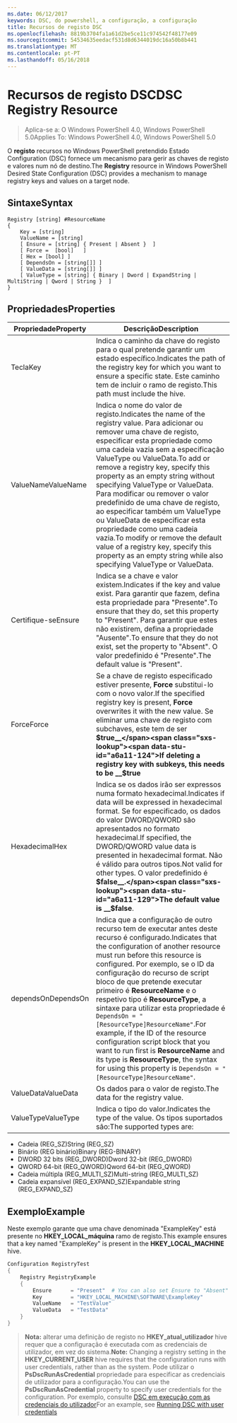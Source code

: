 ```yaml
---
ms.date: 06/12/2017
keywords: DSC, do powershell, a configuração, a configuração
title: Recursos de registo DSC
ms.openlocfilehash: 8819b3704fa1a61d2be5ce11c974542f48177e09
ms.sourcegitcommit: 54534635eedacf531d8d6344019dc16a50b8b441
ms.translationtype: MT
ms.contentlocale: pt-PT
ms.lasthandoff: 05/16/2018
---
```

# <a name="dsc-registry-resource"></a><span data-ttu-id="a6a11-103">Recursos de registo DSC</span><span class="sxs-lookup"><span data-stu-id="a6a11-103">DSC Registry Resource</span></span>

> <span data-ttu-id="a6a11-104">Aplica-se a: O Windows PowerShell 4.0, Windows PowerShell 5.0</span><span class="sxs-lookup"><span data-stu-id="a6a11-104">Applies To: Windows PowerShell 4.0, Windows PowerShell 5.0</span></span>

<span data-ttu-id="a6a11-105">O **registo** recursos no Windows PowerShell pretendido Estado Configuration (DSC) fornece um mecanismo para gerir as chaves de registo e valores num nó de destino.</span><span class="sxs-lookup"><span data-stu-id="a6a11-105">The **Registry** resource in Windows PowerShell Desired State Configuration (DSC) provides a mechanism to manage registry keys and values on a target node.</span></span>

## <a name="syntax"></a><span data-ttu-id="a6a11-106">Sintaxe</span><span class="sxs-lookup"><span data-stu-id="a6a11-106">Syntax</span></span>

```
Registry [string] #ResourceName
{
    Key = [string]
    ValueName = [string]
    [ Ensure = [string] { Present | Absent }  ]
    [ Force =  [bool]   ]
    [ Hex = [bool] ]
    [ DependsOn = [string[]] ]
    [ ValueData = [string[]] ]
    [ ValueType = [string] { Binary | Dword | ExpandString | MultiString | Qword | String }  ]
}
```

## <a name="properties"></a><span data-ttu-id="a6a11-107">Propriedades</span><span class="sxs-lookup"><span data-stu-id="a6a11-107">Properties</span></span>
|  <span data-ttu-id="a6a11-108">Propriedade</span><span class="sxs-lookup"><span data-stu-id="a6a11-108">Property</span></span>  |  <span data-ttu-id="a6a11-109">Descrição</span><span class="sxs-lookup"><span data-stu-id="a6a11-109">Description</span></span>   |
|---|---|
| <span data-ttu-id="a6a11-110">Tecla</span><span class="sxs-lookup"><span data-stu-id="a6a11-110">Key</span></span>| <span data-ttu-id="a6a11-111">Indica o caminho da chave do registo para o qual pretende garantir um estado específico.</span><span class="sxs-lookup"><span data-stu-id="a6a11-111">Indicates the path of the registry key for which you want to ensure a specific state.</span></span> <span data-ttu-id="a6a11-112">Este caminho tem de incluir o ramo de registo.</span><span class="sxs-lookup"><span data-stu-id="a6a11-112">This path must include the hive.</span></span>|
| <span data-ttu-id="a6a11-113">ValueName</span><span class="sxs-lookup"><span data-stu-id="a6a11-113">ValueName</span></span>| <span data-ttu-id="a6a11-114">Indica o nome do valor de registo.</span><span class="sxs-lookup"><span data-stu-id="a6a11-114">Indicates the name of the registry value.</span></span> <span data-ttu-id="a6a11-115">Para adicionar ou remover uma chave de registo, especificar esta propriedade como uma cadeia vazia sem a especificação ValueType ou ValueData.</span><span class="sxs-lookup"><span data-stu-id="a6a11-115">To add or remove a registry key, specify this property as an empty string without specifying ValueType or ValueData.</span></span> <span data-ttu-id="a6a11-116">Para modificar ou remover o valor predefinido de uma chave de registo, ao especificar também um ValueType ou ValueData de especificar esta propriedade como uma cadeia vazia.</span><span class="sxs-lookup"><span data-stu-id="a6a11-116">To modify or remove the default value of a registry key, specify this property as an empty string while also specifying ValueType or ValueData.</span></span>|
| <span data-ttu-id="a6a11-117">Certifique-se</span><span class="sxs-lookup"><span data-stu-id="a6a11-117">Ensure</span></span>| <span data-ttu-id="a6a11-118">Indica se a chave e valor existem.</span><span class="sxs-lookup"><span data-stu-id="a6a11-118">Indicates if the key and value exist.</span></span> <span data-ttu-id="a6a11-119">Para garantir que fazem, defina esta propriedade para "Presente".</span><span class="sxs-lookup"><span data-stu-id="a6a11-119">To ensure that they do, set this property to "Present".</span></span> <span data-ttu-id="a6a11-120">Para garantir que estes não existirem, defina a propriedade "Ausente".</span><span class="sxs-lookup"><span data-stu-id="a6a11-120">To ensure that they do not exist, set the property to "Absent".</span></span> <span data-ttu-id="a6a11-121">O valor predefinido é "Presente".</span><span class="sxs-lookup"><span data-stu-id="a6a11-121">The default value is "Present".</span></span>|
| <span data-ttu-id="a6a11-122">Force</span><span class="sxs-lookup"><span data-stu-id="a6a11-122">Force</span></span>| <span data-ttu-id="a6a11-123">Se a chave de registo especificado estiver presente, __Force__ substitui-lo com o novo valor.</span><span class="sxs-lookup"><span data-stu-id="a6a11-123">If the specified registry key is present, __Force__ overwrites it with the new value.</span></span> <span data-ttu-id="a6a11-124">Se eliminar uma chave de registo com subchaves, este tem de ser __$true__</span><span class="sxs-lookup"><span data-stu-id="a6a11-124">If deleting a registry key with subkeys, this needs to be __$true__</span></span>|
| <span data-ttu-id="a6a11-125">Hexadecimal</span><span class="sxs-lookup"><span data-stu-id="a6a11-125">Hex</span></span>| <span data-ttu-id="a6a11-126">Indica se os dados irão ser expressos numa formato hexadecimal.</span><span class="sxs-lookup"><span data-stu-id="a6a11-126">Indicates if data will be expressed in hexadecimal format.</span></span> <span data-ttu-id="a6a11-127">Se for especificado, os dados do valor DWORD/QWORD são apresentados no formato hexadecimal.</span><span class="sxs-lookup"><span data-stu-id="a6a11-127">If specified, the DWORD/QWORD value data is presented in hexadecimal format.</span></span> <span data-ttu-id="a6a11-128">Não é válido para outros tipos.</span><span class="sxs-lookup"><span data-stu-id="a6a11-128">Not valid for other types.</span></span> <span data-ttu-id="a6a11-129">O valor predefinido é __$false__.</span><span class="sxs-lookup"><span data-stu-id="a6a11-129">The default value is __$false__.</span></span>|
| <span data-ttu-id="a6a11-130">dependsOn</span><span class="sxs-lookup"><span data-stu-id="a6a11-130">DependsOn</span></span>| <span data-ttu-id="a6a11-131">Indica que a configuração de outro recurso tem de executar antes deste recurso é configurado.</span><span class="sxs-lookup"><span data-stu-id="a6a11-131">Indicates that the configuration of another resource must run before this resource is configured.</span></span> <span data-ttu-id="a6a11-132">Por exemplo, se o ID da configuração do recurso de script bloco de que pretende executar primeiro é __ResourceName__ e o respetivo tipo é __ResourceType__, a sintaxe para utilizar esta propriedade é `DependsOn = "[ResourceType]ResourceName"`.</span><span class="sxs-lookup"><span data-stu-id="a6a11-132">For example, if the ID of the resource configuration script block that you want to run first is __ResourceName__ and its type is __ResourceType__, the syntax for using this property is `DependsOn = "[ResourceType]ResourceName"`.</span></span>|
| <span data-ttu-id="a6a11-133">ValueData</span><span class="sxs-lookup"><span data-stu-id="a6a11-133">ValueData</span></span>| <span data-ttu-id="a6a11-134">Os dados para o valor de registo.</span><span class="sxs-lookup"><span data-stu-id="a6a11-134">The data for the registry value.</span></span>|
| <span data-ttu-id="a6a11-135">ValueType</span><span class="sxs-lookup"><span data-stu-id="a6a11-135">ValueType</span></span>| <span data-ttu-id="a6a11-136">Indica o tipo do valor.</span><span class="sxs-lookup"><span data-stu-id="a6a11-136">Indicates the type of the value.</span></span> <span data-ttu-id="a6a11-137">Os tipos suportados são:</span><span class="sxs-lookup"><span data-stu-id="a6a11-137">The supported types are:</span></span>
<ul><li><span data-ttu-id="a6a11-138">Cadeia (REG_SZ)</span><span class="sxs-lookup"><span data-stu-id="a6a11-138">String (REG_SZ)</span></span></li>


<li><span data-ttu-id="a6a11-139">Binário (REG binário)</span><span class="sxs-lookup"><span data-stu-id="a6a11-139">Binary (REG-BINARY)</span></span></li>


<li><span data-ttu-id="a6a11-140">DWORD 32 bits (REG_DWORD)</span><span class="sxs-lookup"><span data-stu-id="a6a11-140">Dword 32-bit (REG_DWORD)</span></span></li>


<li><span data-ttu-id="a6a11-141">QWORD 64-bit (REG_QWORD)</span><span class="sxs-lookup"><span data-stu-id="a6a11-141">Qword 64-bit (REG_QWORD)</span></span></li>


<li><span data-ttu-id="a6a11-142">Cadeia múltipla (REG_MULTI_SZ)</span><span class="sxs-lookup"><span data-stu-id="a6a11-142">Multi-string (REG_MULTI_SZ)</span></span></li>


<li><span data-ttu-id="a6a11-143">Cadeia expansível (REG_EXPAND_SZ)</span><span class="sxs-lookup"><span data-stu-id="a6a11-143">Expandable string (REG_EXPAND_SZ)</span></span></li></ul>

## <a name="example"></a><span data-ttu-id="a6a11-144">Exemplo</span><span class="sxs-lookup"><span data-stu-id="a6a11-144">Example</span></span>
<span data-ttu-id="a6a11-145">Neste exemplo garante que uma chave denominada "ExampleKey" está presente no **HKEY\_LOCAL\_máquina** ramo de registo.</span><span class="sxs-lookup"><span data-stu-id="a6a11-145">This example ensures that a key named "ExampleKey" is present in the **HKEY\_LOCAL\_MACHINE** hive.</span></span>
```powershell
Configuration RegistryTest
{
    Registry RegistryExample
    {
        Ensure      = "Present"  # You can also set Ensure to "Absent"
        Key         = "HKEY_LOCAL_MACHINE\SOFTWARE\ExampleKey"
        ValueName   = "TestValue"
        ValueData   = "TestData"
    }
}
```

><span data-ttu-id="a6a11-146">**Nota:** alterar uma definição de registo no **HKEY\_atual\_utilizador** hive requer que a configuração é executada com as credenciais de utilizador, em vez do sistema.</span><span class="sxs-lookup"><span data-stu-id="a6a11-146">**Note:** Changing a registry setting in the **HKEY\_CURRENT\_USER** hive requires that the configuration runs with user credentials, rather than as the system.</span></span>
><span data-ttu-id="a6a11-147">Pode utilizar o **PsDscRunAsCredential** propriedade para especificar as credenciais de utilizador para a configuração.</span><span class="sxs-lookup"><span data-stu-id="a6a11-147">You can use the **PsDscRunAsCredential** property to specify user credentials for the configuration.</span></span> <span data-ttu-id="a6a11-148">Por exemplo, consulte [DSC em execução com as credenciais do utilizador](runAsUser.md)</span><span class="sxs-lookup"><span data-stu-id="a6a11-148">For an example, see [Running DSC with user credentials](runAsUser.md)</span></span>
